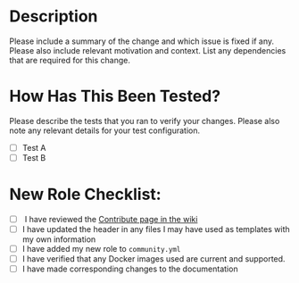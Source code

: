 # Description

Please include a summary of the change and which issue is fixed if any. Please also include relevant motivation and context. List any dependencies that are required for this change.

# How Has This Been Tested?

Please describe the tests that you ran to verify your changes. Please also note any relevant details for your test configuration.

- [ ] Test A
- [ ] Test B

# New Role Checklist:

- [ ] <not ready yet> I have reviewed the [Contribute page in the wiki](https://docs.saltbox.dev/xxxx)
- [ ] I have updated the header in any files I may have used as templates with my own information
- [ ] I have added my new role to `community.yml`
- [ ] I have verified that any Docker images used are current and supported.
- [ ] I have made corresponding changes to the documentation
